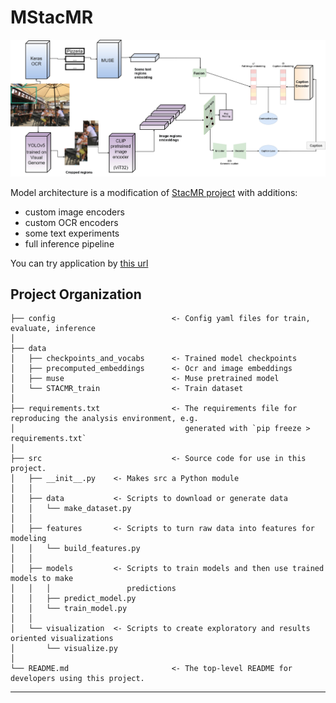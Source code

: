 # MStacMR

![alt text](https://github.com/LiahimRatman/MStacMR/blob/master/final_new_arcitecture.jpg?raw=true)

Model architecture is a modification of [StacMR project](https://github.com/AndresPMD/StacMR) with additions:
* custom image encoders
* custom OCR encoders
* some text experiments
* full inference pipeline

You can try application by [this url](http://34.88.238.34:8501/)

Project Organization
------------
    ├── config                          <- Config yaml files for train, evaluate, inference
    │
    ├── data
    │   ├── checkpoints_and_vocabs      <- Trained model checkpoints
    │   ├── precomputed_embeddings      <- Ocr and image embeddings
    │   ├── muse                        <- Muse pretrained model
    │   └── STACMR_train                <- Train dataset
    │
    ├── requirements.txt                <- The requirements file for reproducing the analysis environment, e.g.
    │                                      generated with `pip freeze > requirements.txt`
    │
    ├── src                             <- Source code for use in this project.
    │   ├── __init__.py    <- Makes src a Python module
    │   │
    │   ├── data           <- Scripts to download or generate data
    │   │   └── make_dataset.py
    │   │
    │   ├── features       <- Scripts to turn raw data into features for modeling
    │   │   └── build_features.py
    │   │
    │   ├── models         <- Scripts to train models and then use trained models to make
    │   │   │                 predictions
    │   │   ├── predict_model.py
    │   │   └── train_model.py
    │   │
    │   └── visualization  <- Scripts to create exploratory and results oriented visualizations
    │       └── visualize.py
    │
    └── README.md                       <- The top-level README for developers using this project.


--------
